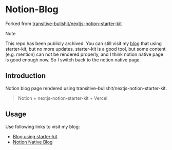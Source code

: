 # Notion-Blog

Forked from [transitive-bullshit/nextjs-notion-starter-kit](https://github.com/transitive-bullshit/nextjs-notion-starter-kit)

> [!NOTE]
> This repo has been publicly archived. 
> You can still visit my [blog](https://notion-blog-pearl-psi.vercel.app/) that using starter-kit, but no more updates.
> starter-kit is a good tool, but some content (e.g. mention) can not be rendered properly, and I think notion native page is good enough now. So I switch back to the notion native page.

## Introduction
Notion blog page rendered using transitive-bullshit/nextjs-notion-starter-kit.

> Notion + nextjs-notion-starter-kit + Vercel

## Usage
Use following links to visit my blog:
- [Blog using starter-kit](https://notion-blog-pearl-psi.vercel.app/)
- [Notion Native Blog](https://squarezhong.notion.site)
